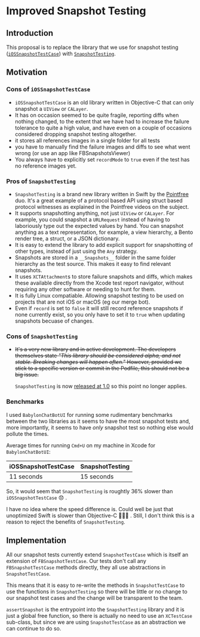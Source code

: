 Improved Snapshot Testing
=========================

## Introduction

This proposal is to replace the library that we use for snapshot testing ([`iOSSnapshotTestCase`](https://github.com/uber/ios-snapshot-test-case/)) with [`SnapshotTesting`](https://github.com/pointfreeco/swift-snapshot-testing).

## Motivation

### Cons of `iOSSnapshotTestCase`
* `iOSSnapshotTestCase` is an old library written in Objective-C that can only snapshot a `UIView` or `CALayer`.
* It has on occasion seemed to be quite fragile, reporting diffs when nothing changed, to the extent that we have had to increase the failure tolerance to quite a high value, and have even on a couple of occasions considered dropping snapshot testing altogether.
* it stores all references images in a single folder for all tests
* you have to manually find the failure images and diffs to see what went wrong (or use an app like FBSnapshotsViewer)
* You always have to explicitly set `recordMode` to `true` even if the test has no reference images yet.

### Pros of `SnapshotTesting`
* `SnapshotTesting` is a brand new library written in Swift by the [Pointfree](pointfree.co) duo. It's a great example of a protocol based API using struct based protocol witnesses as explained in the Pointfree videos on the subject.
* It supports snapshotting anything, not just `UIView` or `CALayer`. For example, you could snapshot a `URLRequest` instead of having to laboriously type out the expected values by hand.
You can snapshot anything as a text representation, for example, a view hierarchy, a Bento render tree, a struct, or a JSON dictionary.
* It is easy to extend the library to add explicit support for snapshotting of other types, instead of just using the `Any` strategy.
* Snapshots are stored in a `__Snapshots__` folder in the same folder hierarchy as the test source. This makes it easy to find relevant snapshots.
* It uses `XCTAttachment`s to store failure snapshots and diffs, which makes these available directly from the Xcode test report navigator, without requiring any other software or needing to hunt for them.
* It is fully Linux compatiable. Allowing snapshot testing to be used on projects that are not iOS or macOS (eg our merge bot).
* Even if `record` is set to `false` it will still record reference snapshots if none currently exist, so you only have to set it to `true` when updating snapshots becuase of changes.

### Cons of `SnapshotTesting`
* ~~It's a very new library and in active development. The developers themselves state *"This library should be considered alpha, and not stable. Breaking changes will happen often."* However, provided we stick to a specific version or commit in the Podfile, this should not be a big issue.~~

   `SnapshotTesting` is now [released at 1.0](https://www.pointfree.co/blog/posts/23-snapshottesting-1-0-delightful-swift-snapshot-testing) so this point no longer applies.

### Benchmarks
I used `BabylonChatBotUI` for running some rudimentary benchmarks between the two libraries as it seems to have the most snapshot tests and, more importantly, it seems to have *only* snapshot test so nothing else would pollute the times.

Average times for running `Cmd+U` on my machine in Xcode for `BabylonChatBotUI`:

iOSSnapshotTestCase | SnapshotTesting
-------------------|-----------------
11 seconds | 15 seconds

So, it would seem that `SnapshotTesting` is roughtly 36% slower than `iOSSnapshotTestCase` 😞 .

I have no idea where the speed difference is. Could well be just that unoptimized Swift is slower than Objective-C 🤷🏼‍♀️ . Still, I don't think this is a reason to reject the benefits of `SnapshotTesting`.


## Implementation

All our snapshot tests currently extend `SnapshotTestCase` which is itself an extension of `FBSnapshotTestCase`. Our tests don't call any `FBSnapshotTestCase` methods directly, they all use abstractions in `SnapshotTestCase`.

This means that it is easy to re-write the methods in `SnapshotTestCase` to use the functions in `SnapshotTesting` so there will be little or no change to our snapshot test cases and the change will be transparent to the team.

`assertSnapshot` is the entrypoint into the `SnapshotTesting` library and it is just a global free function, so there is actually no need to use an `XCTestCase` sub-class, but since we are using `SnapshotTestCase` as an abstraction we can continue to do so.
